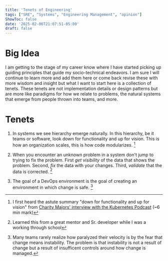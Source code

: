 ```yaml
---
title: 'Tenets of Engineering'
tags: ["SRE", "Systems", "Engineering Management", "opinion"]
ShowToc: false
date: '2025-02-06T21:07:51-05:00'
draft: false
---
```


# Big Idea

I am getting to the stage of my career know where I have started picking up guiding principles that guide my socio-technical endeavors. I am sure I will continue to learn more and add them here or come back revise these with more wisdom and insight but what I want to start here is a collection of tenets. These tenets are not implementation details or design patterns but are more like paradigms for how we relate to problems, the natural systems that emerge from people thrown into teams, and more.


# Tenets
1. In systems we see hierarchy emerge naturally. In this hierarchy, be it teams or software, look down for functionality and up for vision. This is how an organization scales, this is how code modularizes. [^1]

2. When you encounter an unknown problem in a system don't jump to trying to fix the problem. First _get visibility_ of the data that shows the problem. Second, _fix_ the data with your changes. Third, _validate_ that the data is corrected. [^2]

3. The goal of a DevOps environment is the goal of creating an environment in which change is safe. [^3]



[^1]: I first heard the astute summary "down for functionality and up for vision" from [Charity Majors' interview with the Kubernetes Podcast](https://kubernetespodcast.com/episode/230-observability_engmgmt/) (~6 min mark)
[^2]: Learned this from a great mentor and Sr. developer while I was a working through school
[^3]: Many teams rarely realize how paralyzed their velocity is by the fear that change means instability. The problem is that instability is not a result of change but a result of insufficent controls around how change is managed.

